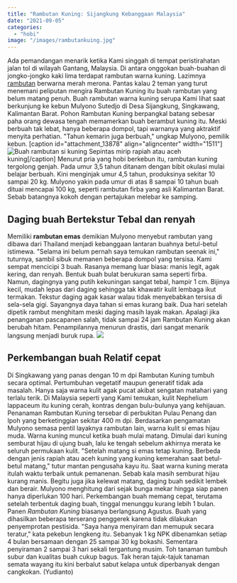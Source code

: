 ```yaml
---
title: "Rambutan Kuning: Sijangkung Kebanggaan Malaysia"
date: "2021-09-05"
categories: 
  - "hobi"
image: "/images/rambutankuing.jpg"
---
```


Ada pemandangan menarik ketika Kami singgah di tempat peristirahatan jalan tol di wilayah Gantang, Malaysia. Di antara onggokan buah-buahan di jongko-jongko kaki lima terdapat rambutan warna kuning. Lazimnya [rambutan](http://localhost/mitra/topik/rambutan) berwarna merah merona. Pantas kalau 2 teman yang turut menemani peliputan mengira Rambutan Kuning itu buah rambutan yang belum matang penuh. Buah rambutan warna kuning serupa Kami lihat saat berkunjung ke kebun Mulyono Sutedjo di Desa Sijangkung, Singkawang, Kalimantan Barat. Pohon Rambutan Kuning berpangkal batang sebesar paha orang dewasa tengah memamerkan buah berambut kuning itu. Meski berbuah tak lebat, hanya beberapa dompol, tapi warnanya yang aktraktif menyita perhatian. "Tahun kemarin juga berbuah," ungkap Mulyono, pemilik kebun. \[caption id="attachment\_13878" align="aligncenter" width="1511"\]![Buah rambutan si kuning](/images/rambutan.jpg) Sepintas mirip rapiah atau aceh kuning\[/caption\] Menurut pria yang hobi berkebun itu, rambutan kuning tergolong genjah. Pada umur 3,5 tahun ditanam dengan bibit okulasi mulai belajar berbuah. Kini menginjak umur 4,5 tahun, produksinya sekitar 10 sampai 20 kg. Mulyono yakin pada umur di atas 8 sampai 10 tahun buah dituai mencapai 100 kg, seperti rambutan firba yang asli Kalimantan Barat. Sebab batangnya kokoh dengan pertajukan melebar ke samping.

## Daging buah Bertekstur Tebal dan renyah

Memiliki **rambutan emas** demikian Mulyono menyebut rambutan yang dibawa dari Thailand menjadi kebanggaan lantaran buahnya betul-betul istimewa. "Selama ini belum pernah saya temukan rambutan seenak ini," tuturnya, sambil sibuk memanen beberapa dompol yang tersisa. Kami sempat mencicipi 3 buah. Rasanya memang luar biasa: manis legit, agak kering, dan renyah. Bentuk buah bulat berukuran sama seperti firba. Namun, dagingnya yang putih kekuningan sangat tebal, hampir 1 cm. Bijinya kecil, mudah lepas dari daging sehingga tak khawatir kulit lembaga ikut termakan. Tekstur daging agak kasar walau tidak menyebabkan tersisa di sela-sela gigi. Sayangnya daya tahan si emas kurang baik. Dua hari setelah dipetik rambut menghitam meski daging masih layak makan. Apalagi jika penanganan pascapanen salah, tidak sampai 24 jam Rambutan Kuning akan berubah hitam. Penampilannya menurun drastis, dari sangat menarik langsung menjadi buruk rupa. ![](/images/sikuning.jpg)

## Perkembangan buah Relatif cepat

Di Singkawang yang panas dengan 10 m dpi Rambutan Kuning tumbuh secara optimal. Pertumbuhan vegetatif maupun generatif tidak ada masalah. Hanya saja warna kulit agak pucat akibat sengatan matahari yang terlalu terik. Di Malaysia seperti yang Kami temukan, kulit Nephelium lappaceum itu kuning cerah, kontras dengan bulu-bulunya yang kehijauan. Penanaman Rambutan Kuning tersebar di perbukitan Pulau Penang dan Ipoh yang berketinggian sekitar 400 m dpi. Berdasarkan pengamatan Mulyono semasa pentil layaknya rambutan lain, warna kulit si emas hijau muda. Warna kuning muncul ketika buah mulai matang. Dimulai dari kuning semburat hijau di ujung buah, lalu ke tengah sebelum akhirnya merata ke seluruh permukaan kulit. "Setelah matang si emas tetap kuning. Berbeda dengan jenis rapiah atau aceh kuning yang kuning kemerahan saat betul-betul matang," tutur mantan pengusaha kayu itu. Saat warna kuning merata itulah waktu terbaik untuk pemanenan. Sebab kala masih semburat hijau kurang manis. Begitu juga jika kelewat matang, daging buah sedikit lembek dan berair. Mulyono menghitung dari sejak bunga mekar hingga siap panen hanya diperlukan 100 hari. Perkembangan buah memang cepat, terutama setelah terbentuk daging buah, tinggal menunggu kurang lebih 1 bulan. Panen _Rambutan Kuning_ biasanya berlangsung Agustus. Buah yang dihasilkan beberapa terserang penggerek karena tidak dilakukan penyemprotan pestisida. "Saya hanya menyiram dan memupuk secara teratur," kata pekebun lengkeng itu. Sebanyak 1 kg NPK dibenamkan setiap 4 bulan bersamaan dengan 25 sampai 30 kg bokashi. Sementara penyiraman 2 sampai 3 hari sekali tergantung musim. Toh tanaman tumbuh subur dan kualitas buah cukup bagus. Tak heran tajuk-tajuk tanaman semata wayang itu kini berbalut sabut kelapa untuk diperbanyak dengan cangkokan. (Yudianto)
